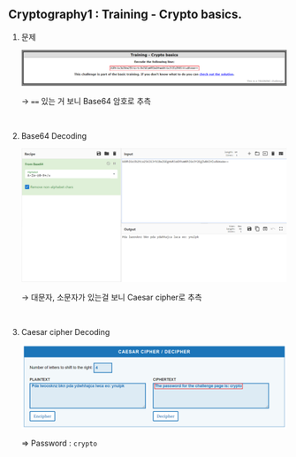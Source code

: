 ## Cryptography1 : Training - Crypto basics.



1. 문제

   ![1588246709242](./images/1588246709242.png)

   → `==` 있는 거 보니 Base64 암호로 추측

<br>

2. Base64 Decoding

   ![1588247979550](./images/1588247979550.png)

   → 대문자, 소문자가 있는걸 보니 Caesar cipher로 추측

<br>

3. Caesar cipher Decoding

   ![1588248237289](./images/1588248237289.png)

   ⇒ Password : `crypto`